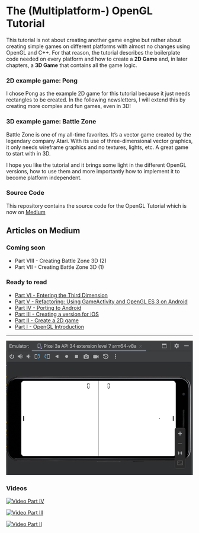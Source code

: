 # The (Multiplatform-) OpenGL Tutorial

This tutorial is not about creating another game engine but rather about creating simple games on different platforms with almost no changes using OpenGL and C++.
For that reason, the tutorial describes the boilerplate code needed on every platform and how to create a **2D Game** and, in later chapters, a **3D Game** that contains all the game logic.​​


### 2D example game: Pong
I chose Pong as the example 2D game for this tutorial because it just needs rectangles to be created. In the following newsletters, I will extend this by creating more complex and fun games, even in 3D!


### 3D example game: Battle Zone
Battle Zone is one of my all-time favorites. It’s a vector game created by the legendary company Atari. With its use of three-dimensional vector graphics, it only needs wireframe graphics and no textures, lights, etc. A great game to start with in 3D.

I hope you like the tutorial and it brings some light in the different OpenGL versions, how to use them and more importantly how to implement it to become platform independent.


### Source Code
This repository contains the source code for the OpenGL Tutorial which is now on [Medium](https://rogerboesch.medium.com/)


## Articles on Medium

### Coming soon

- Part VIII - Creating Battle Zone 3D (2) 
- Part VII - Creating Battle Zone 3D (1)

### Ready to read

- [Part VI - Entering the Third Dimension](https://rogerboesch.medium.com/the-opengl-tutorial-part-vi-25a30291b4ff)
- [Part V - Refactoring: Using GameActivity and OpenGL ES 3 on Android](https://medium.com/@rogerboesch/the-opengl-tutorial-part-v-eae15f5bf5a0)
- [Part IV - Porting to Android](https://rogerboesch.medium.com/the-opengl-tutorial-part-iv-b2e044a21eea)
- [Part III - Creating a version for iOS](https://rogerboesch.medium.com/the-opengl-tutorial-part-iii-47adb24ec32e)
- [Part II - Create a 2D game](https://rogerboesch.medium.com/the-opengl-tutorial-part-ii-28e89600565e)
- [Part I - OpenGL Introduction](https://rogerboesch.medium.com/part-1-opengl-is-apple-killing-it-3508fda24a58)


---


![Pong in Part IV Update](assets/pong.png)


### Videos

[![Video Part IV](https://img.youtube.com/vi/0Mj-r7JjpeE/0.jpg)](https://www.youtube.com/watch?v=0Mj-r7JjpeE)

[![Video Part III](https://img.youtube.com/vi/b7bBmABdUE8/0.jpg)](https://www.youtube.com/watch?v=b7bBmABdUE8)

[![Video Part II](https://img.youtube.com/vi/ijuXTnqpZrA/0.jpg)](https://www.youtube.com/watch?v=ijuXTnqpZrA)

